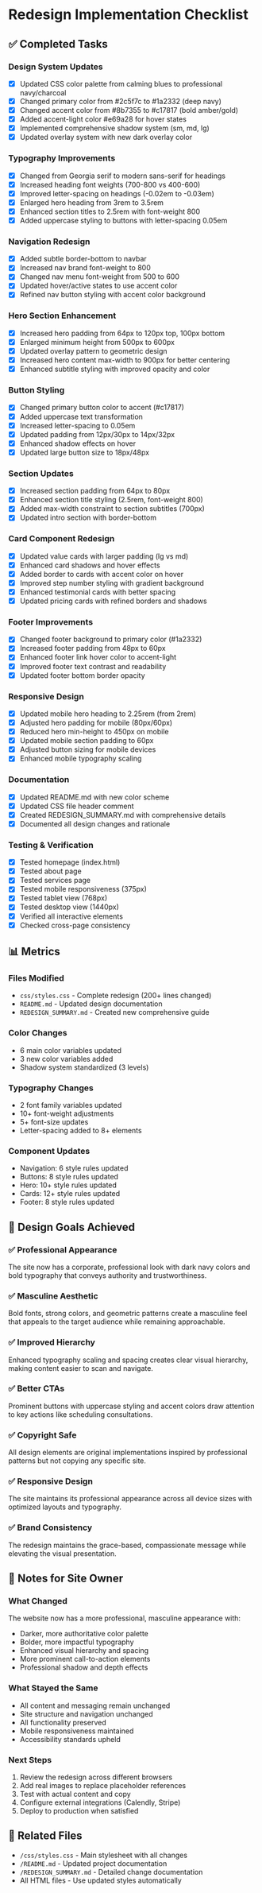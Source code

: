 # Redesign Implementation Checklist

## ✅ Completed Tasks

### Design System Updates
- [x] Updated CSS color palette from calming blues to professional navy/charcoal
- [x] Changed primary color from #2c5f7c to #1a2332 (deep navy)
- [x] Changed accent color from #8b7355 to #c17817 (bold amber/gold)
- [x] Added accent-light color #e69a28 for hover states
- [x] Implemented comprehensive shadow system (sm, md, lg)
- [x] Updated overlay system with new dark overlay color

### Typography Improvements
- [x] Changed from Georgia serif to modern sans-serif for headings
- [x] Increased heading font weights (700-800 vs 400-600)
- [x] Improved letter-spacing on headings (-0.02em to -0.03em)
- [x] Enlarged hero heading from 3rem to 3.5rem
- [x] Enhanced section titles to 2.5rem with font-weight 800
- [x] Added uppercase styling to buttons with letter-spacing 0.05em

### Navigation Redesign
- [x] Added subtle border-bottom to navbar
- [x] Increased nav brand font-weight to 800
- [x] Changed nav menu font-weight from 500 to 600
- [x] Updated hover/active states to use accent color
- [x] Refined nav button styling with accent color background

### Hero Section Enhancement
- [x] Increased hero padding from 64px to 120px top, 100px bottom
- [x] Enlarged minimum height from 500px to 600px
- [x] Updated overlay pattern to geometric design
- [x] Increased hero content max-width to 900px for better centering
- [x] Enhanced subtitle styling with improved opacity and color

### Button Styling
- [x] Changed primary button color to accent (#c17817)
- [x] Added uppercase text transformation
- [x] Increased letter-spacing to 0.05em
- [x] Updated padding from 12px/30px to 14px/32px
- [x] Enhanced shadow effects on hover
- [x] Updated large button size to 18px/48px

### Section Updates
- [x] Increased section padding from 64px to 80px
- [x] Enhanced section title styling (2.5rem, font-weight 800)
- [x] Added max-width constraint to section subtitles (700px)
- [x] Updated intro section with border-bottom

### Card Component Redesign
- [x] Updated value cards with larger padding (lg vs md)
- [x] Enhanced card shadows and hover effects
- [x] Added border to cards with accent color on hover
- [x] Improved step number styling with gradient background
- [x] Enhanced testimonial cards with better spacing
- [x] Updated pricing cards with refined borders and shadows

### Footer Improvements
- [x] Changed footer background to primary color (#1a2332)
- [x] Increased footer padding from 48px to 60px
- [x] Enhanced footer link hover color to accent-light
- [x] Improved footer text contrast and readability
- [x] Updated footer bottom border opacity

### Responsive Design
- [x] Updated mobile hero heading to 2.25rem (from 2rem)
- [x] Adjusted hero padding for mobile (80px/60px)
- [x] Reduced hero min-height to 450px on mobile
- [x] Updated mobile section padding to 60px
- [x] Adjusted button sizing for mobile devices
- [x] Enhanced mobile typography scaling

### Documentation
- [x] Updated README.md with new color scheme
- [x] Updated CSS file header comment
- [x] Created REDESIGN_SUMMARY.md with comprehensive details
- [x] Documented all design changes and rationale

### Testing & Verification
- [x] Tested homepage (index.html)
- [x] Tested about page
- [x] Tested services page
- [x] Tested mobile responsiveness (375px)
- [x] Tested tablet view (768px)
- [x] Tested desktop view (1440px)
- [x] Verified all interactive elements
- [x] Checked cross-page consistency

## 📊 Metrics

### Files Modified
- `css/styles.css` - Complete redesign (200+ lines changed)
- `README.md` - Updated design documentation
- `REDESIGN_SUMMARY.md` - Created new comprehensive guide

### Color Changes
- 6 main color variables updated
- 3 new color variables added
- Shadow system standardized (3 levels)

### Typography Changes
- 2 font family variables updated
- 10+ font-weight adjustments
- 5+ font-size updates
- Letter-spacing added to 8+ elements

### Component Updates
- Navigation: 6 style rules updated
- Buttons: 8 style rules updated
- Hero: 10+ style rules updated
- Cards: 12+ style rules updated
- Footer: 8 style rules updated

## 🎯 Design Goals Achieved

### ✅ Professional Appearance
The site now has a corporate, professional look with dark navy colors and bold typography that conveys authority and trustworthiness.

### ✅ Masculine Aesthetic
Bold fonts, strong colors, and geometric patterns create a masculine feel that appeals to the target audience while remaining approachable.

### ✅ Improved Hierarchy
Enhanced typography scaling and spacing creates clear visual hierarchy, making content easier to scan and navigate.

### ✅ Better CTAs
Prominent buttons with uppercase styling and accent colors draw attention to key actions like scheduling consultations.

### ✅ Copyright Safe
All design elements are original implementations inspired by professional patterns but not copying any specific site.

### ✅ Responsive Design
The site maintains its professional appearance across all device sizes with optimized layouts and typography.

### ✅ Brand Consistency
The redesign maintains the grace-based, compassionate message while elevating the visual presentation.

## 📝 Notes for Site Owner

### What Changed
The website now has a more professional, masculine appearance with:
- Darker, more authoritative color palette
- Bolder, more impactful typography
- Enhanced visual hierarchy and spacing
- More prominent call-to-action elements
- Professional shadow and depth effects

### What Stayed the Same
- All content and messaging remain unchanged
- Site structure and navigation unchanged
- All functionality preserved
- Mobile responsiveness maintained
- Accessibility standards upheld

### Next Steps
1. Review the redesign across different browsers
2. Add real images to replace placeholder references
3. Test with actual content and copy
4. Configure external integrations (Calendly, Stripe)
5. Deploy to production when satisfied

## 🔗 Related Files
- `/css/styles.css` - Main stylesheet with all changes
- `/README.md` - Updated project documentation
- `/REDESIGN_SUMMARY.md` - Detailed change documentation
- All HTML files - Use updated styles automatically
